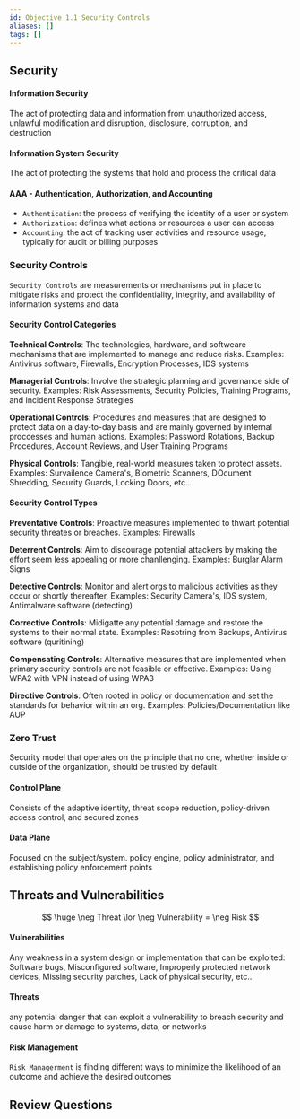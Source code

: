 ```yaml
---
id: Objective 1.1 Security Controls
aliases: []
tags: []
---
```



## Security

#### Information Security 
The  act of protecting data and information from unauthorized access, unlawful
modification and disruption, disclosure, corruption, and destruction

#### Information System Security
The act of protecting the systems that hold and process the critical data

#### AAA -  Authentication, Authorization, and Accounting

- `Authentication`: the process of verifying the identity of a user or system
- `Authorization`: defines what actions or resources a user can access
- `Accounting`: the act of tracking user activities and resource usage,
typically for audit or billing purposes

### Security Controls
`Security Controls` are measurements or mechanisms put in place to mitigate risks
and protect the confidentiality, integrity, and availability of information
systems and data

#### Security Control Categories

**Technical Controls**: The technologies, hardware, and softweare mechanisms
that are implemented to manage and reduce risks. Examples: Antivirus software,
Firewalls, Encryption Processes, IDS systems

**Managerial Controls**: Involve the strategic planning and governance side of
security. Examples: Risk Assessments, Security Policies, Training Programs, and
Incident Response Strategies

**Operational Controls**: Procedures and measures that are designed to protect
data on a day-to-day basis and are mainly governed by internal proccesses and
human actions. Examples: Password Rotations, Backup Procedures, Account Reviews,
and User Training Programs 

**Physical Controls**: Tangible, real-world measures taken to protect assets.
Examples: Survailence Camera's, Biometric Scanners, DOcument Shredding, Security
Guards, Locking Doors, etc..


#### Security Control Types

**Preventative Controls**: Proactive measures implemented to thwart potential
security threates or breaches. Examples: Firewalls 

**Deterrent Controls**: Aim to discourage potential attackers by making the
effort seem less appealing or more chanllenging. Examples: Burglar Alarm Signs

**Detective Controls**: Monitor and alert orgs to malicious activities as they
occur or shortly thereafter, Examples: Security Camera's, IDS system,
Antimalware software (detecting)

**Corrective Controls**: Midigatte any potential damage and restore the systems
to their normal state. Examples: Resotring from Backups, Antivirus software (quritining)

**Compensating Controls**: Alternative measures that are implemented when
primary security controls are not feasible or effective. Examples: Using WPA2
with VPN instead of using WPA3

**Directive Controls**: Often rooted in policy or documentation and set the
standards for behavior within an org. Examples: Policies/Documentation like AUP 

### Zero Trust
Security model that operates on the principle that no one, whether inside or
outside of the organization, should be trusted by default

#### Control Plane
Consists of the adaptive identity, threat scope reduction, policy-driven
access control, and secured zones

#### Data Plane
Focused on the subject/system. policy engine, policy administrator, and
establishing policy enforcement points

## Threats and Vulnerabilities


$$
\huge \neg Threat \lor \neg Vulnerability = \neg Risk
$$

#### Vulnerabilities
Any weakness in a system design or implementation that can be exploited:
Software bugs, Misconfigured software, Improperly protected network devices,
Missing security patches, Lack of physical security, etc..

#### Threats
any potential danger that can exploit a vulnerability to breach security and cause harm or damage to systems, data, or networks

#### Risk Management
`Risk Managerment` is finding different ways to minimize the likelihood of an
outcome and achieve the desired outcomes


## Review Questions
